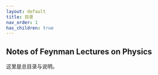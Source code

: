 ```yaml
---
layout: default
title: 目录
nav_order: 1
has_children: true
---
```


## Notes of Feynman Lectures on Physics
这里是总目录与说明。